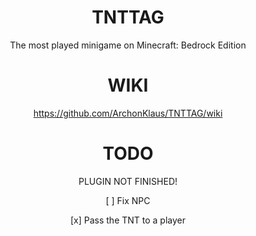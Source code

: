 
<div align="center">
  
  # TNTTAG
  
  The most played minigame on Minecraft: Bedrock Edition
  
  # WIKI
  
  https://github.com/ArchonKlaus/TNTTAG/wiki
  
  # TODO
  
  PLUGIN NOT FINISHED!
  
  [ ] Fix NPC
  
  [x] Pass the TNT to a player
  
</div>
